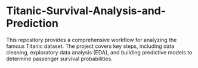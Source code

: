# Titanic-Survival-Analysis-and-Prediction
This repository provides a comprehensive workflow for analyzing the famous Titanic dataset. The project covers key steps, including data cleaning, exploratory data analysis (EDA), and building predictive models to determine passenger survival probabilities.
 